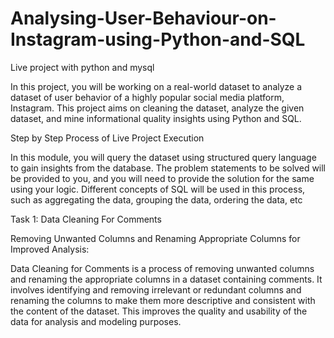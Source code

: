 # Analysing-User-Behaviour-on-Instagram-using-Python-and-SQL
Live project with python and mysql

In this project, you will be working on a real-world dataset to analyze a dataset of user behavior of a highly popular social media platform, Instagram. This project aims on cleaning the dataset, analyze the given dataset, and mine informational quality insights using Python and SQL.

Step by Step Process of Live Project Execution

In this module, you will query the dataset using structured query language to gain insights from the database. The problem statements to be solved will be provided to you, and you will need to provide the solution for the same using your logic. Different concepts of SQL will be used in this process, such as aggregating the data, grouping the data, ordering the data, etc

Task 1: Data Cleaning For Comments

Removing Unwanted Columns and Renaming Appropriate Columns for Improved Analysis:

Data Cleaning for Comments is a process of removing unwanted columns and renaming the appropriate columns in a dataset containing comments. It involves identifying and removing irrelevant or redundant columns and renaming the columns to make them more descriptive and consistent with the content of the dataset. This improves the quality and usability of the data for analysis and modeling purposes.
